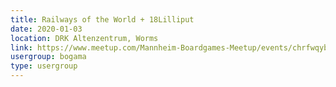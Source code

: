 ```yaml
---
title: Railways of the World + 18Lilliput
date: 2020-01-03
location: DRK Altenzentrum, Worms
link: https://www.meetup.com/Mannheim-Boardgames-Meetup/events/chrfwqybccbfb/
usergroup: bogama
type: usergroup
---
```

